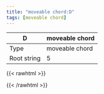 ```yaml
---
title: "moveable chord:D"
tags: [moveable chord]
---
```


|D|moveable chord|
|---|---|
|Type|moveable chord|
|Root string|5|
{{< rawhtml >}}
<div class="container"></div>
<script>
const selector = '#container';
const chord = new ChordBox(selector);
chord.draw((new String("X5777X")));
</script>
{{< /rawhtml >}}
